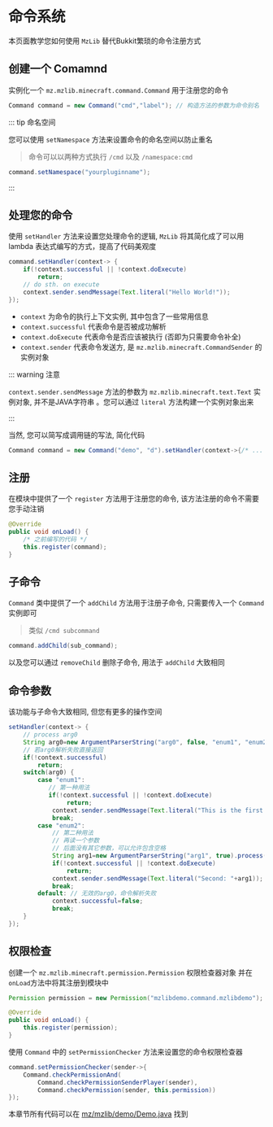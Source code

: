# 命令系统

本页面教学您如何使用 `MzLib` 替代Bukkit繁琐的命令注册方式

## 创建一个 Comamnd

实例化一个 `mz.mzlib.minecraft.command.Command` 用于注册您的命令

```java
Command command = new Command("cmd","label"); // 构造方法的参数为命令别名
```

::: tip 命名空间

您可以使用 `setNamespace` 方法来设置命令的命名空间以防止重名

> 命令可以以两种方式执行 `/cmd` 以及 `/namespace:cmd`

```java
command.setNamespace("yourpluginname");
```
:::

## 处理您的命令

使用 `setHandler` 方法来设置您处理命令的逻辑, `MzLib` 将其简化成了可以用 lambda 表达式编写的方式，提高了代码美观度

```java
command.setHandler(context-> {
    if(!context.successful || !context.doExecute)
        return;
    // do sth. on execute
    context.sender.sendMessage(Text.literal("Hello World!"));
});
```

* `context` 为命令的执行上下文实例, 其中包含了一些常用信息
* `context.successful` 代表命令是否被成功解析
* `context.doExecute` 代表命令是否应该被执行 (否即为只需要命令补全)
* `context.sender` 代表命令发送方, 是 `mz.mzlib.minecraft.CommandSender` 的实例对象

::: warning 注意

`context.sender.sendMessage` 方法的参数为 `mz.mzlib.minecraft.text.Text` 实例对象, 并不是JAVA字符串
。您可以通过 `literal` 方法构建一个实例对象出来

:::

当然, 您可以简写成调用链的写法, 简化代码

```java
Command command = new Command("demo", "d").setHandler(context->{/* ... */})
```

## 注册

在模块中提供了一个 `register` 方法用于注册您的命令, 该方法注册的命令不需要您手动注销

```java
@Override
public void onLoad() {
    /* 之前编写的代码 */
    this.register(command);
}
```

## 子命令

`Command` 类中提供了一个 `addChild` 方法用于注册子命令, 只需要传入一个 `Command` 实例即可

> 类似 `/cmd subcommand`

```java
command.addChild(sub_command);
```

以及您可以通过 `removeChild` 删除子命令, 用法于 `addChild` 大致相同

## 命令参数

该功能与子命令大致相同, 但您有更多的操作空间

```java
setHandler(context-> {
    // process arg0
    String arg0=new ArgumentParserString("arg0", false, "enum1", "enum2").process(context);
    // 若arg0解析失败直接返回
    if(!context.successful)
        return;
    switch(arg0) {
        case "enum1":
           // 第一种用法
           if(!context.successful || !context.doExecute)
                return;
            context.sender.sendMessage(Text.literal("This is the first usage of this command"));
            break;
        case "enum2":
            // 第二种用法
            // 再读一个参数
            // 后面没有其它参数，可以允许包含空格
            String arg1=new ArgumentParserString("arg1", true).process(context);
            if(!context.successful || !context.doExecute)
                return;
            context.sender.sendMessage(Text.literal("Second: "+arg1));
            break;
        default: // 无效的arg0，命令解析失败
            context.successful=false;
            break;
    }
});
```

## 权限检查

创建一个 `mz.mzlib.minecraft.permission.Permission` 权限检查器对象
并在 `onLoad`方法中将其注册到模块中

```java
Permission permission = new Permission("mzlibdemo.command.mzlibdemo");

@Override
public void onLoad() {
    this.register(permission);
}
```

使用 `Command` 中的 `setPermissionChecker` 方法来设置您的命令权限检查器

```java
command.setPermissionChecker(sender->{
    Command.checkPermissionAnd(
        Command.checkPermissionSenderPlayer(sender), 
        Command.checkPermission(sender, this.permission))
});
```

本章节所有代码可以在 [mz/mzlib/demo/Demo.java](https://github.com/BugCleanser/MzLib/blob/main/MzLibDemo/src/main/java/mz/mzlib/demo/Demo.java#L18) 找到